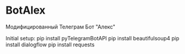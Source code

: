 # BotAlex
Модифицированный Телеграм Бот "Алекс"

Initial setup:
pip install pyTelegramBotAPI
pip install beautifulsoup4
pip install dialogflow
pip install requests
